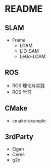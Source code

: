 # README

## SLAM

- Frame
    - LOAM
    - LIO-SAM
    - LeGo-LOAM

## ROS

- ROS 理论与实践
- ROS 学习

## CMake

- cmake-example

## 3rdParty

- Eigen
- Ceres
- g2o
